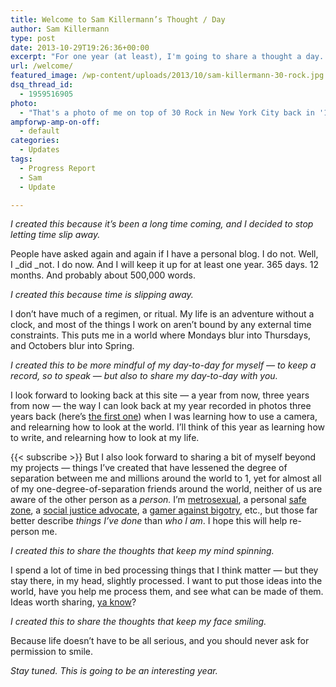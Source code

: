 ```yaml
---
title: Welcome to Sam Killermann’s Thought / Day
author: Sam Killermann
type: post
date: 2013-10-29T19:26:36+00:00
excerpt: "For one year (at least), I'm going to share a thought a day. These thoughts will be presented in a variety of formats (articles, lists, videos, comics, haiku, interpretive pancake eating) & on a variety of subjects (see: all), but I will follow 1 rule: I'll update every 24 hours."
url: /welcome/
featured_image: /wp-content/uploads/2013/10/sam-killermann-30-rock.jpg
dsq_thread_id:
  - 1959516905
photo:
  - "That's a photo of me on top of 30 Rock in New York City back in '11, after touring SNL's studios. It was a wild experience for me. And it's while I was in NYC a few days before writing this post that I decided to start this project."
ampforwp-amp-on-off:
  - default
categories:
  - Updates
tags:
  - Progress Report
  - Sam
  - Update

---
```

_I created this because it&#8217;s been a long time coming, and I decided to stop letting time slip away._

People have asked again and again if I have a personal blog. I do not. Well, I _did _not. I do now. And I will keep it up for at least one year. 365 days. 12 months. And probably about 500,000 words.<!--more-->

_I created this because time is slipping away._

I don&#8217;t have much of a regimen, or ritual. My life is an adventure without a clock, and most of the things I work on aren&#8217;t bound by any external time constraints. This puts me in a world where Mondays blur into Thursdays, and Octobers blur into Spring.

_I created this to be more mindful of my day-to-day for myself &#8212; to keep a record, so to speak &#8212; but also to share my day-to-day with you._

I look forward to looking back at this site &#8212; a year from now, three years from now &#8212; the way I can look back at my year recorded in photos three years back (here&#8217;s <a href="http://killermann.tumblr.com/post/470807606/im-going-to-give-this-project-365-thing-an-honest" target="_blank">the first one</a>) when I was learning how to use a camera, and relearning how to look at the world. I&#8217;ll think of this year as learning how to write, and relearning how to look at my life.

{{< subscribe >}}
But I also look forward to sharing a bit of myself beyond my projects &#8212; things I&#8217;ve created that have lessened the degree of separation between me and millions around the world to 1, yet for almost all of my one-degree-of-separation friends around the world, neither of us are aware of the other person as a _person._ I&#8217;m <a href="http://itspronouncedmetrosexual.com" target="_blank">metrosexual</a>, a personal <a href="http://thesafezoneproject.com" target="_blank">safe zone</a>, a <a href="http://guidetogender.com" target="_blank">social justice advocate</a>, a <a href="http://gamersagainstbigotry.org" target="_blank">gamer against bigotry</a>, etc., but those far better describe _things I&#8217;ve done_ than _who I am_. I hope this will help re-person me.

_I created this to share the thoughts that keep my mind spinning._

I spend a lot of time in bed processing things that I think matter &#8212; but they stay there, in my head, slightly processed. I want to put those ideas into the world, have you help me process them, and see what can be made of them. Ideas worth sharing, <a href="http://www.youtube.com/watch?v=NRcPXtqdKjE" target="_blank">ya know</a>?

_I created this to share the thoughts that keep my face smiling._

Because life doesn&#8217;t have to be all serious, and you should never ask for permission to smile.

_Stay tuned. This is going to be an interesting year._